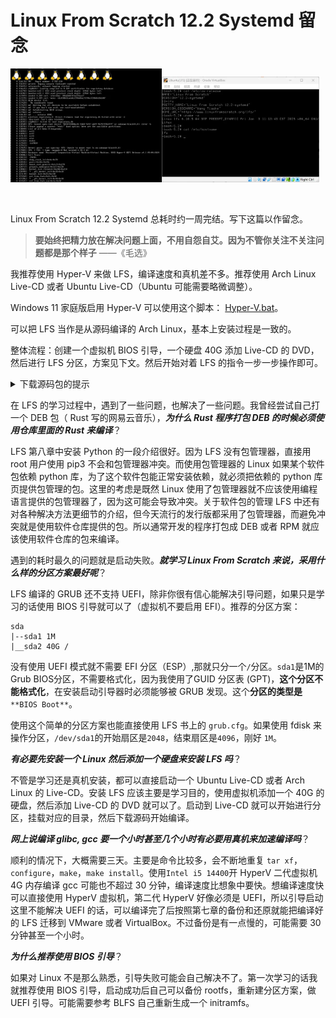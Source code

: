 # Linux From Scratch 12.2 Systemd 留念

<img src="./boot_failed.png" width="48%"><img src="./result.png" width="50%">

<br/>

Linux From Scratch 12.2 Systemd 总耗时约一周完结。写下这篇以作留念。

> **要始终把精力放在解决问题上面，不用自怨自艾。因为不管你关注不关注问题都是那个样子**
> ——《毛选》

我推荐使用 Hyper-V 来做 LFS，编译速度和真机差不多。推荐使用 Arch Linux Live-CD 或者 Ubuntu Live-CD（Ubuntu 可能需要略微调整）。

Windows 11 家庭版启用 Hyper-V 可以使用这个脚本： [Hyper-V.bat](./Hyper-V.bat)。

可以把 LFS 当作是从源码编译的 Arch Linux，基本上安装过程是一致的。

整体流程：创建一个虚拟机 BIOS 引导，一个硬盘 40G 添加 Live-CD 的 DVD，然后进行 LFS 分区，方案见下文。然后开始对着 LFS 的指令一步一步操作即可。

<details>
<summary>下载源码包的提示</summary>
在 Arch Linux 上，`mkfs.fat`  在 dosfstools 这个包里。

**LFS 网站阅读不是很方便**。阅读 PDF 和单 HTML 会更方便一点，点 LFS 后可以在左侧点击 Download 找到想要看的版本的离线版，HTML NOCHOUNK 版就比分页的阅读方便。

**LFS 的网站找东西不是很方便**。首页左侧的导航窗口有个 Website Mirros，这里有一个 Website Mirros 和 Files Mirrors，下载软件包一定要从镜像站去下载，不然很慢。

日本的镜像下载速度最快。

推荐下载这个源码包然后解压 https://repo.jing.rocks/lfs/lfs-packages/lfs-packages-12.2.tar
</details>

在 LFS 的学习过程中，遇到了一些问题，也解决了一些问题。我曾经尝试自己打一个 DEB 包（ Rust 写的网易云音乐），**_为什么 Rust 程序打包 DEB 的时候必须使用仓库里面的 Rust 来编译_**？

LFS 第八章中安装 Python 的一段介绍很好。因为 LFS 没有包管理器，直接用 root 用户使用 pip3 不会和包管理器冲突。而使用包管理器的 Linux 如果某个软件包依赖 python 库，为了这个软件包能正常安装依赖，就必须把依赖的 python 库页提供包管理的包。这里的考虑是既然 Linux 使用了包管理器就不应该使用编程语言提供的包管理器了，因为这可能会导致冲突。关于软件包的管理 LFS 中还有对各种解决方法更细节的介绍，但今天流行的发行版都采用了包管理器，而避免冲突就是使用软件仓库提供的包。所以通常开发的程序打包成 DEB 或者 RPM 就应该使用软件仓库的包来编译。

遇到的耗时最久的问题就是启动失败。_**就学习 Linux From Scratch 来说，采用什么样的分区方案最好呢**_？

LFS 编译的 GRUB 还不支持 UEFI，除非你很有信心能解决引导问题，如果只是学习的话使用 BIOS 引导就可以了（虚拟机不要启用 EFI）。推荐的分区方案：

```
sda
|--sda1 1M
|__sda2 40G /
```

没有使用 UEFI 模式就不需要 EFI 分区（ESP）,那就只分一个`/`分区。`sda1`是1M的Grub BIOS分区，不需要格式化，因为我使用了GUID 分区表 (GPT)，**这个分区不能格式化**，在安装启动引导器时必须能够被 GRUB 发现。这个**分区的类型是**`**BIOS Boot**`。

使用这个简单的分区方案也能直接使用 LFS 书上的 `grub.cfg`。如果使用 fdisk 来操作分区，`/dev/sda1`的开始扇区是`2048`，结束扇区是`4096`，刚好 `1M`。

_**有必要先安装一个 Linux 然后添加一个硬盘来安装 LFS 吗**_？

不管是学习还是真机安装，都可以直接启动一个 Ubuntu Live-CD 或者 Arch Linux 的 Live-CD。安装 LFS 应该主要是学习目的，使用虚拟机添加一个 40G 的硬盘，然后添加 Live-CD 的 DVD 就可以了。启动到 Live-CD 就可以开始进行分区，挂载对应的目录，然后下载源码开始编译。

_**网上说编译 glibc, gcc 要一个小时甚至几个小时有必要用真机来加速编译吗**_？

顺利的情况下，大概需要三天。主要是命令比较多，会不断地重复 `tar xf`，`configure`，`make`，`make install`。使用`Intel i5 14400`开 HyperV 二代虚拟机 4G 内存编译 gcc 可能也不超过 30 分钟，编译速度比想象中要快。想编译速度快可以直接使用 HyperV 虚拟机，第二代 HyperV 好像必须是 UEFI，所以引导启动这里不能解决 UEFI 的话，可以编译完了后按照第七章的备份和还原就能把编译好的 LFS 迁移到 VMware 或者 VirtualBox。不过备份是有一点慢的，可能需要 30 分钟甚至一个小时。

_**为什么推荐使用 BIOS 引导**_？

如果对 Linux 不是那么熟悉，引导失败可能会自己解决不了。第一次学习的话我就推荐使用 BIOS 引导，启动成功后自己可以备份 rootfs，重新建分区方案，做 UEFI 引导。可能需要参考 BLFS 自己重新生成一个 initramfs。